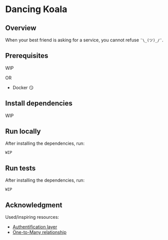 # Dancing Koala

## Overview

When your best friend is asking for a service, you cannot refuse `¯\_(ツ)_/¯`.

## Prerequisites

WIP

OR

- Docker :smirk:

## Install dependencies

WIP

## Run locally

After installing the dependencies, run:
```
WIP
```

## Run tests

After installing the dependencies, run:
```
WIP
```

## Acknowledgment

Used/inspiring resources:
- [Authentification layer](https://medium.com/@tylerpachal/session-authentication-example-for-phoenix-1-3-using-guardian-1-0-beta-a228c78478e6)
- [One-to-Many relationship](https://hackernoon.com/introduction-fe138ac6079d)
